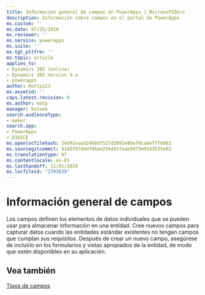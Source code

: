 ```yaml
---
title: Información general de campos en PowerApps | MicrosoftDocs
description: Información sobre campos en el portal de PowerApps
ms.custom: ''
ms.date: 07/25/2018
ms.reviewer: ''
ms.service: powerapps
ms.suite: ''
ms.tgt_pltfrm: ''
ms.topic: article
applies_to:
- Dynamics 365 (online)
- Dynamics 365 Version 9.x
- powerapps
author: Mattp123
ms.assetid: ''
caps.latest.revision: 0
ms.author: matp
manager: kvivek
search.audienceType:
- maker
search.app:
- PowerApps
- D365CE
ms.openlocfilehash: 24d92eaad2468d7537d3091e8bef0ca8ef7f6903
ms.sourcegitcommit: 8185f87dddf05ee256491feab9873e9143535e02
ms.translationtype: HT
ms.contentlocale: es-ES
ms.lasthandoff: 11/01/2019
ms.locfileid: "2701639"
---
```

# <a name="fields-overview"></a>Información general de campos

Los campos definen los elementos de datos individuales que se pueden usar para almacenar información en una entidad. Cree nuevos campos para capturar datos cuando las entidades estándar existentes no tengan campos que cumplan sus requisitos. Después de crear un nuevo campo, asegúrese de incluirlo en los formularios y vistas apropiados de la entidad, de modo que estén disponibles en su aplicación.

## <a name="see-also"></a>Vea también
[Tipos de campos](types-of-fields.md)
